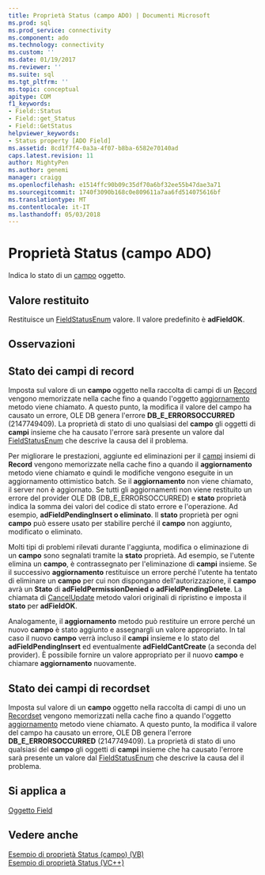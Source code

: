 ```yaml
---
title: Proprietà Status (campo ADO) | Documenti Microsoft
ms.prod: sql
ms.prod_service: connectivity
ms.component: ado
ms.technology: connectivity
ms.custom: ''
ms.date: 01/19/2017
ms.reviewer: ''
ms.suite: sql
ms.tgt_pltfrm: ''
ms.topic: conceptual
apitype: COM
f1_keywords:
- Field::Status
- Field::get_Status
- Field::GetStatus
helpviewer_keywords:
- Status property [ADO Field]
ms.assetid: 8cd1f7f4-0a3a-4f07-b8ba-6582e70140ad
caps.latest.revision: 11
author: MightyPen
ms.author: genemi
manager: craigg
ms.openlocfilehash: e1514ffc90b09c35df70a6bf32ee55b47dae3a71
ms.sourcegitcommit: 1740f3090b168c0e809611a7aa6fd514075616bf
ms.translationtype: MT
ms.contentlocale: it-IT
ms.lasthandoff: 05/03/2018
---
```

# <a name="status-property-ado-field"></a>Proprietà Status (campo ADO)
Indica lo stato di un [campo](../../../ado/reference/ado-api/field-object.md) oggetto.  
  
## <a name="return-value"></a>Valore restituito  
 Restituisce un [FieldStatusEnum](../../../ado/reference/ado-api/fieldstatusenum.md) valore. Il valore predefinito è **adFieldOK**.  
  
## <a name="remarks"></a>Osservazioni  
  
## <a name="record-field-status"></a>Stato dei campi di record  
 Imposta sul valore di un **campo** oggetto nella raccolta di campi di un [Record](../../../ado/reference/ado-api/record-object-ado.md) vengono memorizzate nella cache fino a quando l'oggetto [aggiornamento](../../../ado/reference/ado-api/update-method.md) metodo viene chiamato. A questo punto, la modifica il valore del campo ha causato un errore, OLE DB genera l'errore **DB_E_ERRORSOCCURRED** (2147749409). La proprietà di stato di uno qualsiasi del **campo** gli oggetti di **campi** insieme che ha causato l'errore sarà presente un valore dal [FieldStatusEnum](../../../ado/reference/ado-api/fieldstatusenum.md) che descrive la causa del il problema.  
  
 Per migliorare le prestazioni, aggiunte ed eliminazioni per il [campi](../../../ado/reference/ado-api/fields-collection-ado.md) insiemi di **Record** vengono memorizzate nella cache fino a quando il **aggiornamento** metodo viene chiamato e quindi le modifiche vengono eseguite in un aggiornamento ottimistico batch. Se il **aggiornamento** non viene chiamato, il server non è aggiornato. Se tutti gli aggiornamenti non viene restituito un errore del provider OLE DB (DB_E_ERRORSOCCURRED) e **stato** proprietà indica la somma dei valori del codice di stato errore e l'operazione. Ad esempio, **adFieldPendingInsert o eliminato**. Il **stato** proprietà per ogni **campo** può essere usato per stabilire perché il **campo** non aggiunto, modificato o eliminato.  
  
 Molti tipi di problemi rilevati durante l'aggiunta, modifica o eliminazione di un **campo** sono segnalati tramite la **stato** proprietà. Ad esempio, se l'utente elimina un **campo**, è contrassegnato per l'eliminazione di **campi** insieme. Se il successivo **aggiornamento** restituisce un errore perché l'utente ha tentato di eliminare un **campo** per cui non dispongano dell'autorizzazione, il **campo** avrà un  **Stato** di **adFieldPermissionDenied o adFieldPendingDelete**. La chiamata di [CancelUpdate](../../../ado/reference/ado-api/cancelupdate-method-ado.md) metodo valori originali di ripristino e imposta il **stato** per **adFieldOK**.  
  
 Analogamente, il **aggiornamento** metodo può restituire un errore perché un nuovo **campo** è stato aggiunto e assegnargli un valore appropriato. In tal caso il nuovo **campo** verrà incluso il **campi** insieme e lo stato del **adFieldPendingInsert** ed eventualmente **adFieldCantCreate** (a seconda del provider). È possibile fornire un valore appropriato per il nuovo **campo** e chiamare **aggiornamento** nuovamente.  
  
## <a name="recordset-field-status"></a>Stato dei campi di recordset  
 Imposta sul valore di un **campo** oggetto nella raccolta di campi di uno un [Recordset](../../../ado/reference/ado-api/recordset-object-ado.md) vengono memorizzati nella cache fino a quando l'oggetto [aggiornamento](../../../ado/reference/ado-api/update-method.md) metodo viene chiamato. A questo punto, la modifica il valore del campo ha causato un errore, OLE DB genera l'errore **DB_E_ERRORSOCCURRED** (2147749409). La proprietà di stato di uno qualsiasi del **campo** gli oggetti di **campi** insieme che ha causato l'errore sarà presente un valore dal [FieldStatusEnum](../../../ado/reference/ado-api/fieldstatusenum.md) che descrive la causa del il problema.  
  
## <a name="applies-to"></a>Si applica a  
 [Oggetto Field](../../../ado/reference/ado-api/field-object.md)  
  
## <a name="see-also"></a>Vedere anche  
 [Esempio di proprietà Status (campo) (VB)](../../../ado/reference/ado-api/status-property-example-field-vb.md)   
 [Esempio di proprietà Status (VC++)](../../../ado/reference/ado-api/status-property-example-vc.md)   
